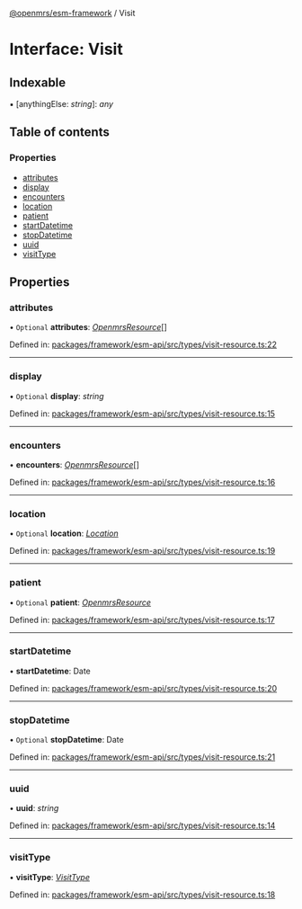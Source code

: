 [@openmrs/esm-framework](../API.md) / Visit

# Interface: Visit

## Indexable

▪ [anythingElse: *string*]: *any*

## Table of contents

### Properties

- [attributes](visit.md#attributes)
- [display](visit.md#display)
- [encounters](visit.md#encounters)
- [location](visit.md#location)
- [patient](visit.md#patient)
- [startDatetime](visit.md#startdatetime)
- [stopDatetime](visit.md#stopdatetime)
- [uuid](visit.md#uuid)
- [visitType](visit.md#visittype)

## Properties

### attributes

• `Optional` **attributes**: [*OpenmrsResource*](openmrsresource.md)[]

Defined in: [packages/framework/esm-api/src/types/visit-resource.ts:22](https://github.com/openmrs/openmrs-esm-core/blob/master/packages/framework/esm-api/src/types/visit-resource.ts#L22)

___

### display

• `Optional` **display**: *string*

Defined in: [packages/framework/esm-api/src/types/visit-resource.ts:15](https://github.com/openmrs/openmrs-esm-core/blob/master/packages/framework/esm-api/src/types/visit-resource.ts#L15)

___

### encounters

• **encounters**: [*OpenmrsResource*](openmrsresource.md)[]

Defined in: [packages/framework/esm-api/src/types/visit-resource.ts:16](https://github.com/openmrs/openmrs-esm-core/blob/master/packages/framework/esm-api/src/types/visit-resource.ts#L16)

___

### location

• `Optional` **location**: [*Location*](location.md)

Defined in: [packages/framework/esm-api/src/types/visit-resource.ts:19](https://github.com/openmrs/openmrs-esm-core/blob/master/packages/framework/esm-api/src/types/visit-resource.ts#L19)

___

### patient

• `Optional` **patient**: [*OpenmrsResource*](openmrsresource.md)

Defined in: [packages/framework/esm-api/src/types/visit-resource.ts:17](https://github.com/openmrs/openmrs-esm-core/blob/master/packages/framework/esm-api/src/types/visit-resource.ts#L17)

___

### startDatetime

• **startDatetime**: Date

Defined in: [packages/framework/esm-api/src/types/visit-resource.ts:20](https://github.com/openmrs/openmrs-esm-core/blob/master/packages/framework/esm-api/src/types/visit-resource.ts#L20)

___

### stopDatetime

• `Optional` **stopDatetime**: Date

Defined in: [packages/framework/esm-api/src/types/visit-resource.ts:21](https://github.com/openmrs/openmrs-esm-core/blob/master/packages/framework/esm-api/src/types/visit-resource.ts#L21)

___

### uuid

• **uuid**: *string*

Defined in: [packages/framework/esm-api/src/types/visit-resource.ts:14](https://github.com/openmrs/openmrs-esm-core/blob/master/packages/framework/esm-api/src/types/visit-resource.ts#L14)

___

### visitType

• **visitType**: [*VisitType*](visittype.md)

Defined in: [packages/framework/esm-api/src/types/visit-resource.ts:18](https://github.com/openmrs/openmrs-esm-core/blob/master/packages/framework/esm-api/src/types/visit-resource.ts#L18)
